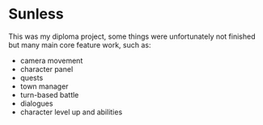 # Sunless
 
This was my diploma project, some things were unfortunately not finished but many main core feature work, such as:
- camera movement
- character panel
- quests
- town manager
- turn-based battle
- dialogues
- character level up and abilities

